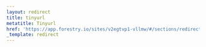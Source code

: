 ```yaml
---
layout: redirect
title: tinyurl
metatitle: Tinyurl
href: 'https://app.forestry.io/sites/v2egtvp1-vllmw/#/sections/redirects/'
_template: redirect
---
```


